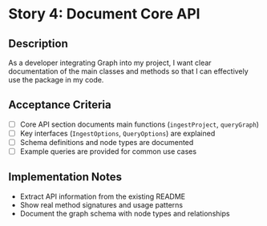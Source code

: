 # Story 4: Document Core API

## Description

As a developer integrating Graph into my project, I want clear documentation of the main classes and methods so that I can effectively use the package in my code.

## Acceptance Criteria

- [ ] Core API section documents main functions (`ingestProject`, `queryGraph`)
- [ ] Key interfaces (`IngestOptions`, `QueryOptions`) are explained
- [ ] Schema definitions and node types are documented
- [ ] Example queries are provided for common use cases

## Implementation Notes

- Extract API information from the existing README
- Show real method signatures and usage patterns
- Document the graph schema with node types and relationships